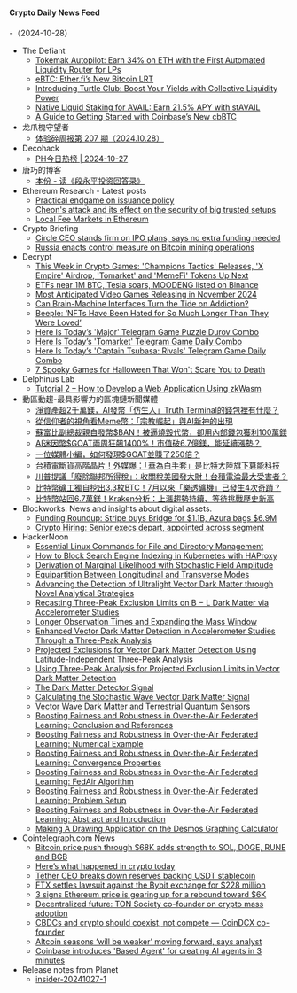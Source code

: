 #### Crypto Daily News Feed
-（2024-10-28）

- The Defiant
  - [Tokemak Autopilot: Earn 34% on ETH with the First Automated Liquidity Router for LPs](https://thedefiant.io/education/premium-tutorials/tokemak-autopilot-earn-34-on-eth-with-the-first-automated-liquidity-router-for-lps)
  - [eBTC: Ether.fi’s New Bitcoin LRT](https://thedefiant.io/education/premium-tutorials/ebtc-ether-fi-s-new-bitcoin-lrt)
  - [Introducing Turtle Club: Boost Your Yields with Collective Liquidity Power](https://thedefiant.io/education/premium-tutorials/introducing-turtle-club-boost-your-yields-with-collective-liquidity-power)
  - [Native Liquid Staking for AVAIL: Earn 21.5% APY with stAVAIL](https://thedefiant.io/education/premium-tutorials/native-liquid-staking-for-avail-earn-21-5-apy-with-stavail)
  - [A Guide to Getting Started with Coinbase’s New cbBTC](https://thedefiant.io/education/premium-tutorials/a-guide-to-getting-started-with-coinbase-s-new-cbbtc)
- 龙爪槐守望者
  - [体验碎周报第 207 期（2024.10.28）](https://www.ftium4.com/ux-weekly-207.html)
- Decohack
  - [PH今日热榜 | 2024-10-27](https://decohack.com/producthunt-daily-2024-10-27/)
- 唐巧的博客
  - [本份 - 读《段永平投资回答录》](https://blog.devtang.com/2024/10/27/notes-from-duan-yong-ping/)
- Ethereum Research - Latest posts
  - [Practical endgame on issuance policy](https://ethresear.ch/t/practical-endgame-on-issuance-policy/20747#post_12)
  - [Cheon's attack and its effect on the security of big trusted setups](https://ethresear.ch/t/cheons-attack-and-its-effect-on-the-security-of-big-trusted-setups/6692?page=2#post_28)
  - [Local Fee Markets in Ethereum](https://ethresear.ch/t/local-fee-markets-in-ethereum/20754#post_12)
- Crypto Briefing
  - [Circle CEO stands firm on IPO plans, says no extra funding needed](https://cryptobriefing.com/circle-ipo-plans-stablecoin/)
  - [Russia enacts control measure on Bitcoin mining operations](https://cryptobriefing.com/russian-digital-law-mining/)
- Decrypt
  - [This Week in Crypto Games: 'Champions Tactics' Releases, 'X Empire' Airdrop, 'Tomarket' and 'MemeFi' Tokens Up Next](https://decrypt.co/288093/this-week-crypto-games-champions-tactics-x-empire-tomarket-memefi)
  - [ETFs near 1M BTC, Tesla soars, MOODENG listed on Binance](https://decrypt.co/videos/interviews/wdy8C3HF/etfs-near-1m-btc-tesla-soars-moodeng-listed-on-binance)
  - [Most Anticipated Video Games Releasing in November 2024](https://decrypt.co/287996/most-anticipated-video-games-november-2024)
  - [Can Brain-Machine Interfaces Turn the Tide on Addiction?](https://decrypt.co/288161/can-brain-machine-interfaces-turn-tide-addiction)
  - [Beeple: ‘NFTs Have Been Hated for So Much Longer Than They Were Loved’](https://decrypt.co/287648/beeple-nfts-hated-longer-than-loved)
  - [Here Is Today’s 'Major' Telegram Game Puzzle Durov Combo](https://decrypt.co/resources/here-is-todays-major-telegram-puzzle-durov-combo)
  - [Here Is Today’s 'Tomarket' Telegram Game Daily Combo](https://decrypt.co/resources/here-is-todays-tomarket-telegram-game-daily-combo)
  - [Here Is Today’s 'Captain Tsubasa: Rivals' Telegram Game Daily Combo](https://decrypt.co/resources/captain-tsubasa-rivals-telegram-game-daily-combo)
  - [7 Spooky Games for Halloween That Won't Scare You to Death](https://decrypt.co/203724/god-mode-7-spooky-games-halloween-wont-scare-death)
- Delphinus Lab
  - [Tutorial 2 – How to Develop a Web Application Using zkWasm](https://delphinuslab.com/2024/10/27/tutorial-2-how-to-develop-a-web-application-using-zkwasm/)
- 動區動趨-最具影響力的區塊鏈新聞媒體
  - [淨資產超2千萬鎂，AI發幣「仿生人」Truth Terminal的錢包裡有什麼？](https://www.blocktempo.com/whats-in-truth-terminals-wallet/)
  - [從信仰者的視角看Meme幣：「宗教崛起」與AI新神的出現](https://www.blocktempo.com/meme-from-a-sectarian-perspective/)
  - [蘇富比副總裁親自發幣$BAN！被逼燒毀代幣，卻用內部錢包獲利100萬鎂](https://www.blocktempo.com/michael-bouhanna-makes-big-money/)
  - [AI迷因幣$GOAT兩周狂飆1400%！市值破6.7億鎂，能延續漲勢？](https://www.blocktempo.com/goat-price-is-back/)
  - [一位媒體小編，如何發現$GOAT並賺了250倍？](https://www.blocktempo.com/how-to-discover-goat-and-achieve-250x-profit/)
  - [台積電斷貨高階晶片！外媒爆：「華為白手套」是比特大陸旗下算能科技](https://www.blocktempo.com/tsmc-suspended-shipments-to-china-firm/)
  - [川普提議「廢除聯邦所得稅」：收關稅美國發大財！台積電淪最大受害者？](https://www.blocktempo.com/trump-floats-idea-of-eliminating-federal-income-tax/)
  - [比特幣礦工獨自挖出3.3枚BTC！7月以來「樂透礦機」已發生4次奇蹟？](https://www.blocktempo.com/solo-miner-mined-block-867118/)
  - [比特幣站回6.7萬鎂！Kraken分析：上漲趨勢持續、等待挑戰歷史新高](https://www.blocktempo.com/crypto-rally-foiled-and-bitcoin-return-67000-dollars/)
- Blockworks: News and insights about digital assets.
  - [Funding Roundup: Stripe buys Bridge for $1.1B, Azura bags $6.9M](https://blockworks.co/news/stripe-acquisition-azura-defi-raise)
  - [Crypto Hiring: Senior execs depart, appointed across segment](https://blockworks.co/news/gsr-c-suite-execs-depart)
- HackerNoon
  - [Essential Linux Commands for File and Directory Management](https://hackernoon.com/essential-linux-commands-for-file-and-directory-management?source=rss)
  - [How to Block Search Engine Indexing in Kubernetes with HAProxy](https://hackernoon.com/how-to-block-search-engine-indexing-in-kubernetes-with-haproxy?source=rss)
  - [Derivation of Marginal Likelihood with Stochastic Field Amplitude](https://hackernoon.com/derivation-of-marginal-likelihood-with-stochastic-field-amplitude?source=rss)
  - [Equipartition Between Longitudinal and Transverse Modes](https://hackernoon.com/equipartition-between-longitudinal-and-transverse-modes?source=rss)
  - [Advancing the Detection of Ultralight Vector Dark Matter through Novel Analytical Strategies](https://hackernoon.com/advancing-the-detection-of-ultralight-vector-dark-matter-through-novel-analytical-strategies?source=rss)
  - [Recasting Three-Peak Exclusion Limits on B − L Dark Matter via Accelerometer Studies](https://hackernoon.com/recasting-three-peak-exclusion-limits-on-b-l-dark-matter-via-accelerometer-studies?source=rss)
  - [Longer Observation Times and Expanding the Mass Window](https://hackernoon.com/longer-observation-times-and-expanding-the-mass-window?source=rss)
  - [Enhanced Vector Dark Matter Detection in Accelerometer Studies Through a Three-Peak Analysis](https://hackernoon.com/enhanced-vector-dark-matter-detection-in-accelerometer-studies-through-a-three-peak-analysis?source=rss)
  - [Projected Exclusions for Vector Dark Matter Detection Using Latitude-Independent Three-Peak Analysis](https://hackernoon.com/projected-exclusions-for-vector-dark-matter-detection-using-latitude-independent-three-peak-analysis?source=rss)
  - [Using Three-Peak Analysis for Projected Exclusion Limits in Vector Dark Matter Detection](https://hackernoon.com/using-three-peak-analysis-for-projected-exclusion-limits-in-vector-dark-matter-detection?source=rss)
  - [The Dark Matter Detector Signal](https://hackernoon.com/the-dark-matter-detector-signal?source=rss)
  - [Calculating the Stochastic Wave Vector Dark Matter Signal](https://hackernoon.com/calculating-the-stochastic-wave-vector-dark-matter-signal?source=rss)
  - [Vector Wave Dark Matter and Terrestrial Quantum Sensors](https://hackernoon.com/vector-wave-dark-matter-and-terrestrial-quantum-sensors?source=rss)
  - [Boosting Fairness and Robustness in Over-the-Air Federated Learning: Conclusion and References](https://hackernoon.com/boosting-fairness-and-robustness-in-over-the-air-federated-learning-conclusion-and-references?source=rss)
  - [Boosting Fairness and Robustness in Over-the-Air Federated Learning: Numerical Example](https://hackernoon.com/boosting-fairness-and-robustness-in-over-the-air-federated-learning-numerical-example?source=rss)
  - [Boosting Fairness and Robustness in Over-the-Air Federated Learning: Convergence Properties](https://hackernoon.com/boosting-fairness-and-robustness-in-over-the-air-federated-learning-convergence-properties?source=rss)
  - [Boosting Fairness and Robustness in Over-the-Air Federated Learning: FedAir Algorithm](https://hackernoon.com/boosting-fairness-and-robustness-in-over-the-air-federated-learning-fedair-algorithm?source=rss)
  - [Boosting Fairness and Robustness in Over-the-Air Federated Learning: Problem Setup](https://hackernoon.com/boosting-fairness-and-robustness-in-over-the-air-federated-learning-problem-setup?source=rss)
  - [Boosting Fairness and Robustness in Over-the-Air Federated Learning: Abstract and Introduction](https://hackernoon.com/boosting-fairness-and-robustness-in-over-the-air-federated-learning-abstract-and-introduction?source=rss)
  - [Making A Drawing Application on the Desmos Graphing Calculator](https://hackernoon.com/making-a-drawing-application-on-the-desmos-graphing-calculator?source=rss)
- Cointelegraph.com News
  - [Bitcoin price push through $68K adds strength to SOL, DOGE, RUNE and BGB](https://cointelegraph.com/news/bitcoin-may-rally-to-70-000-benefitting-sol-doge-rune-and-bgb?utm_source=rss_feed&utm_medium=rss&utm_campaign=rss_partner_inbound)
  - [Here’s what happened in crypto today](https://cointelegraph.com/news/what-happened-in-crypto-today?utm_source=rss_feed&utm_medium=rss&utm_campaign=rss_partner_inbound)
  - [Tether CEO breaks down reserves backing USDT stablecoin](https://cointelegraph.com/news/tether-ceo-breaks-down-reserves-backing-usdt-stablecoin?utm_source=rss_feed&utm_medium=rss&utm_campaign=rss_partner_inbound)
  - [FTX settles lawsuit against the Bybit exchange for $228 million](https://cointelegraph.com/news/ftx-settles-bybit-lawsuit-228-million?utm_source=rss_feed&utm_medium=rss&utm_campaign=rss_partner_inbound)
  - [3 signs Ethereum price is gearing up for a rebound toward $6K](https://cointelegraph.com/news/3-signs-ethereum-price-rebound-toward-6-k?utm_source=rss_feed&utm_medium=rss&utm_campaign=rss_partner_inbound)
  - [Decentralized future: TON Society co-founder on crypto mass adoption](https://cointelegraph.com/news/ton-society-jack-booth-decentralization-crypto-adoption?utm_source=rss_feed&utm_medium=rss&utm_campaign=rss_partner_inbound)
  - [CBDCs and crypto should coexist, not compete — CoinDCX co-founder](https://cointelegraph.com/news/cbdcs-crypto-should-coexist-not-compete-coin-dcx-co-founder?utm_source=rss_feed&utm_medium=rss&utm_campaign=rss_partner_inbound)
  - [Altcoin seasons ‘will be weaker’ moving forward, says analyst](https://cointelegraph.com/news/bitcoin-altcoin-seasons-crypto-cycle-willy-woo-crypto-analyst?utm_source=rss_feed&utm_medium=rss&utm_campaign=rss_partner_inbound)
  - [Coinbase introduces &#039;Based Agent&#039; for creating AI agents in 3 minutes](https://cointelegraph.com/news/coinbase-based-agent-ai-agent-crypto-transactions-brian-armstrong-base?utm_source=rss_feed&utm_medium=rss&utm_campaign=rss_partner_inbound)
- Release notes from Planet
  - [insider-20241027-1](https://github.com/Planetable/Planet/releases/tag/insider-20241027-1)
